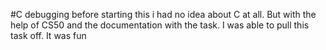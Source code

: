 #C debugging 
before starting this i had no idea about C at all. But with the help of CS50 and 
the documentation with the task. I was able to pull this task off. It was fun
